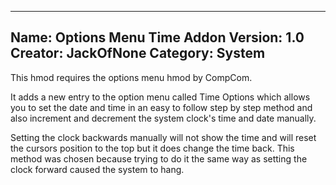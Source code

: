 ------------------------------
Name: Options Menu Time Addon
Version: 1.0
Creator: JackOfNone
Category: System
------------------------------
This hmod requires the options menu hmod by CompCom.

It adds a new entry to the option menu called Time Options which
allows you to set the date and time in an easy to follow step by step method and also
increment and decrement the system clock's time and date manually.

Setting the clock backwards manually will not show the time and will reset the cursors
position to the top but it does change the time back. This method was chosen
because trying to do it the same way as setting the clock forward caused the
system to hang.
